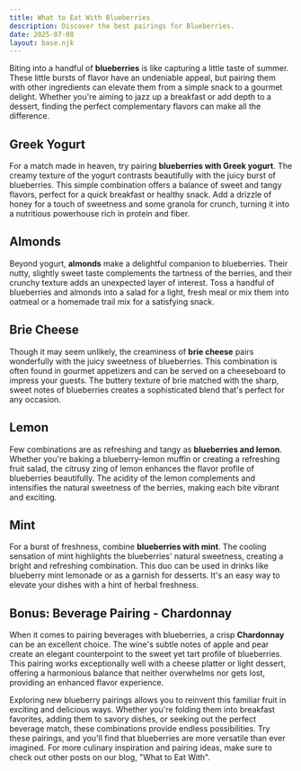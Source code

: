 ```yaml
---
title: What to Eat With Blueberries
description: Discover the best pairings for Blueberries.
date: 2025-07-08
layout: base.njk
---
```


Biting into a handful of **blueberries** is like capturing a little taste of summer. These little bursts of flavor have an undeniable appeal, but pairing them with other ingredients can elevate them from a simple snack to a gourmet delight. Whether you're aiming to jazz up a breakfast or add depth to a dessert, finding the perfect complementary flavors can make all the difference.

## Greek Yogurt

For a match made in heaven, try pairing **blueberries with Greek yogurt**. The creamy texture of the yogurt contrasts beautifully with the juicy burst of blueberries. This simple combination offers a balance of sweet and tangy flavors, perfect for a quick breakfast or healthy snack. Add a drizzle of honey for a touch of sweetness and some granola for crunch, turning it into a nutritious powerhouse rich in protein and fiber.

## Almonds

Beyond yogurt, **almonds** make a delightful companion to blueberries. Their nutty, slightly sweet taste complements the tartness of the berries, and their crunchy texture adds an unexpected layer of interest. Toss a handful of blueberries and almonds into a salad for a light, fresh meal or mix them into oatmeal or a homemade trail mix for a satisfying snack.

## Brie Cheese

Though it may seem unlikely, the creaminess of **brie cheese** pairs wonderfully with the juicy sweetness of blueberries. This combination is often found in gourmet appetizers and can be served on a cheeseboard to impress your guests. The buttery texture of brie matched with the sharp, sweet notes of blueberries creates a sophisticated blend that's perfect for any occasion.

## Lemon

Few combinations are as refreshing and tangy as **blueberries and lemon**. Whether you're baking a blueberry-lemon muffin or creating a refreshing fruit salad, the citrusy zing of lemon enhances the flavor profile of blueberries beautifully. The acidity of the lemon complements and intensifies the natural sweetness of the berries, making each bite vibrant and exciting.

## Mint

For a burst of freshness, combine **blueberries with mint**. The cooling sensation of mint highlights the blueberries' natural sweetness, creating a bright and refreshing combination. This duo can be used in drinks like blueberry mint lemonade or as a garnish for desserts. It's an easy way to elevate your dishes with a hint of herbal freshness.

## Bonus: Beverage Pairing - Chardonnay

When it comes to pairing beverages with blueberries, a crisp **Chardonnay** can be an excellent choice. The wine's subtle notes of apple and pear create an elegant counterpoint to the sweet yet tart profile of blueberries. This pairing works exceptionally well with a cheese platter or light dessert, offering a harmonious balance that neither overwhelms nor gets lost, providing an enhanced flavor experience.

Exploring new blueberry pairings allows you to reinvent this familiar fruit in exciting and delicious ways. Whether you're folding them into breakfast favorites, adding them to savory dishes, or seeking out the perfect beverage match, these combinations provide endless possibilities. Try these pairings, and you'll find that blueberries are more versatile than ever imagined. For more culinary inspiration and pairing ideas, make sure to check out other posts on our blog, "What to Eat With".